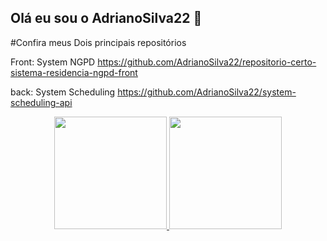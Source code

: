## Olá eu sou o AdrianoSilva22 👋
#Confira meus Dois principais repositórios

Front:
System NGPD https://github.com/AdrianoSilva22/repositorio-certo-sistema-residencia-ngpd-front

 
back:
System Scheduling
https://github.com/AdrianoSilva22/system-scheduling-api

<div align="center">
  <a href="https://github.com/AdrianoSilva22">
    <img height="180em" src="https://github-readme-stats.vercel.app/api?username=AdrianoSilva22&show_icons=true&theme=radical"/>
  <img height="180em" src="https://github-readme-stats.vercel.app/api/top-langs/?username=AdrianoSilva22&layout=compact&langs_count=7&theme=radical"/>
</div>

